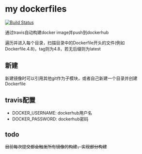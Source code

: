 my dockerfiles
==============

[![Build Status](https://travis-ci.org/ly798/dockerfiles.svg?branch=master)](https://travis-ci.org/ly798/dockerfiles)

通过travis自动构建docker image并push到dockerhub

遍历并进入每个目录，扫描目录中的Dockerfile开头的文件(例如Dockerfile.4.8)，tag则为4.8，若无后缀则为latest

新建
----

新建镜像时可以引用其他git作为子模块，或者自己新建一个目录并创建Dockerfile

travis配置
----------

 - DOCKER_USERNAME: dockerhub用户名
 - DOCKER_PASSWORD: dockerhub密码

todo
----

~~目前每次提交都会触发所有镜像的构建，实现部分构建~~
